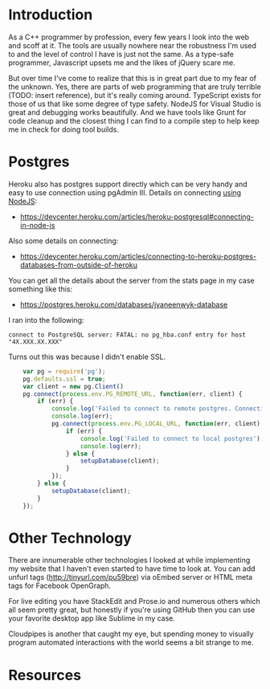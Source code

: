 # Introduction

As a C++ programmer by profession, every few years I look into the web and scoff at it. The tools are usually nowhere near the robustness I'm used to and the level of control I have is just not the same. As a type-safe programmer, Javascript upsets me and the likes of jQuery scare me.

But over time I've come to realize that this is in great part due to my fear of the unknown. Yes, there are parts of web programming that are truly terrible (TODO: insert reference), but it's really coming around. TypeScript exists for those of us that like some degree of type safety. NodeJS for Visual Studio is great and debugging works beautifully. And we have tools like Grunt for code cleanup and the closest thing I can find to a compile step to help keep me in check for doing tool builds.

# Postgres

Heroku also has postgres support directly which can be very handy and easy to use connection using pgAdmin III. Details on connecting [using NodeJS][10]:

* https://devcenter.heroku.com/articles/heroku-postgresql#connecting-in-node-js

Also some details on connecting:

* https://devcenter.heroku.com/articles/connecting-to-heroku-postgres-databases-from-outside-of-heroku

You can get all the details about the server from the stats page in my case something like this:

* https://postgres.heroku.com/databases/jvaneenwyk-database

I ran into the following:

```
connect to PostgreSQL server: FATAL: no pg_hba.conf entry for host "4X.XXX.XX.XXX"
```

Turns out this was because I didn't enable SSL.

```javascript
    var pg = require('pg');
    pg.defaults.ssl = true;
    var client = new pg.Client()
    pg.connect(process.env.PG_REMOTE_URL, function(err, client) {
        if (err) {
            console.log('Failed to connect to remote postgres. Connecting to local postgres');
            console.log(err);
            pg.connect(process.env.PG_LOCAL_URL, function(err, client) {
                if (err) {
                    console.log('Failed to connect to local postgres');
                    console.log(err);
                } else {
                    setupDatabase(client);
                }
            });
        } else {
            setupDatabase(client);
        }
    });
```

# Other Technology

There are innumerable other technologies I looked at while implementing my website that I haven't even started to have time to look at. You can add unfurl tags (http://tinyurl.com/pu59bre) via oEmbed server or HTML meta tags for Facebook OpenGraph.

For live editing you have StackEdit and Prose.io and numerous others which all seem pretty great, but honestly if you're using GitHub then you can use your favorite desktop app like Sublime in my case.

Cloudpipes is another that caught my eye, but spending money to visually program automated interactions with the world seems a bit strange to me.

# Resources

[1]: https://devcenter.heroku.com/articles/custom-domains
[2]: http://stackoverflow.com/questions/14125175/setup-heroku-and-godaddy
[3]: http://stackoverflow.com/questions/7170664/how-to-configure-heroku-application-dns-to-godaddy-domain
[4]: https://devcenter.heroku.com/articles/ssl-endpoint
[5]: https://support.dnsimple.com/articles/alias-record/
[6]: http://lifesforlearning.com/heroku-with-godaddy/
[7]: https://devcenter.heroku.com/articles/heroku-local#add-a-config-var-to-your-env-file
[8]: https://help.disqus.com/customer/en/portal/articles/2158629
[9]: https://www.godaddy.com/help/manually-forwarding-or-masking-your-domain-name-422
[10]: http://mherman.org/blog/2015/02/12/postgresql-and-nodejs/ "Useful NodeJS and Postgres Tutorial"